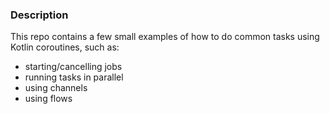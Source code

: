 ### Description

This repo contains a few small examples of how to do common tasks using Kotlin coroutines, such as:

- starting/cancelling jobs
- running tasks in parallel
- using channels
- using flows
